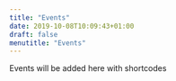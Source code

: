 ```yaml
---
title: "Events"
date: 2019-10-08T10:09:43+01:00
draft: false
menutitle: "Events"
---
```


Events will be added here with shortcodes
